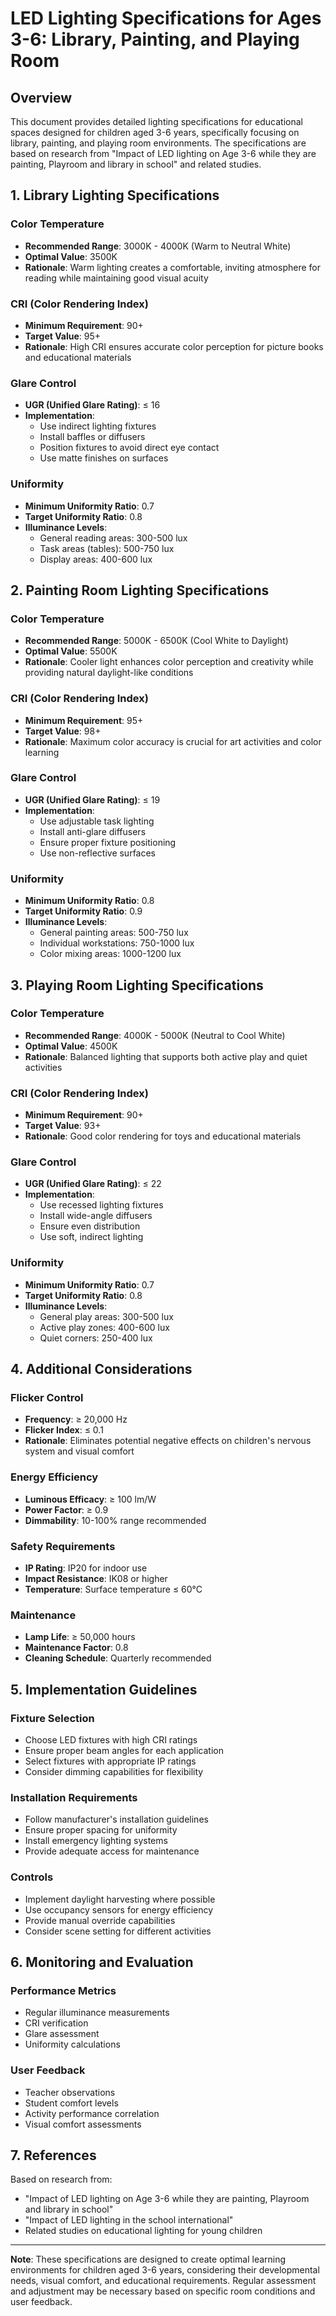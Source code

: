# LED Lighting Specifications for Ages 3-6: Library, Painting, and Playing Room

## Overview
This document provides detailed lighting specifications for educational spaces designed for children aged 3-6 years, specifically focusing on library, painting, and playing room environments. The specifications are based on research from "Impact of LED lighting on Age 3-6 while they are painting, Playroom and library in school" and related studies.

## 1. Library Lighting Specifications

### Color Temperature
- **Recommended Range**: 3000K - 4000K (Warm to Neutral White)
- **Optimal Value**: 3500K
- **Rationale**: Warm lighting creates a comfortable, inviting atmosphere for reading while maintaining good visual acuity

### CRI (Color Rendering Index)
- **Minimum Requirement**: 90+
- **Target Value**: 95+
- **Rationale**: High CRI ensures accurate color perception for picture books and educational materials

### Glare Control
- **UGR (Unified Glare Rating)**: ≤ 16
- **Implementation**:
  - Use indirect lighting fixtures
  - Install baffles or diffusers
  - Position fixtures to avoid direct eye contact
  - Use matte finishes on surfaces

### Uniformity
- **Minimum Uniformity Ratio**: 0.7
- **Target Uniformity Ratio**: 0.8
- **Illuminance Levels**:
  - General reading areas: 300-500 lux
  - Task areas (tables): 500-750 lux
  - Display areas: 400-600 lux

## 2. Painting Room Lighting Specifications

### Color Temperature
- **Recommended Range**: 5000K - 6500K (Cool White to Daylight)
- **Optimal Value**: 5500K
- **Rationale**: Cooler light enhances color perception and creativity while providing natural daylight-like conditions

### CRI (Color Rendering Index)
- **Minimum Requirement**: 95+
- **Target Value**: 98+
- **Rationale**: Maximum color accuracy is crucial for art activities and color learning

### Glare Control
- **UGR (Unified Glare Rating)**: ≤ 19
- **Implementation**:
  - Use adjustable task lighting
  - Install anti-glare diffusers
  - Ensure proper fixture positioning
  - Use non-reflective surfaces

### Uniformity
- **Minimum Uniformity Ratio**: 0.8
- **Target Uniformity Ratio**: 0.9
- **Illuminance Levels**:
  - General painting areas: 500-750 lux
  - Individual workstations: 750-1000 lux
  - Color mixing areas: 1000-1200 lux

## 3. Playing Room Lighting Specifications

### Color Temperature
- **Recommended Range**: 4000K - 5000K (Neutral to Cool White)
- **Optimal Value**: 4500K
- **Rationale**: Balanced lighting that supports both active play and quiet activities

### CRI (Color Rendering Index)
- **Minimum Requirement**: 90+
- **Target Value**: 93+
- **Rationale**: Good color rendering for toys and educational materials

### Glare Control
- **UGR (Unified Glare Rating)**: ≤ 22
- **Implementation**:
  - Use recessed lighting fixtures
  - Install wide-angle diffusers
  - Ensure even distribution
  - Use soft, indirect lighting

### Uniformity
- **Minimum Uniformity Ratio**: 0.7
- **Target Uniformity Ratio**: 0.8
- **Illuminance Levels**:
  - General play areas: 300-500 lux
  - Active play zones: 400-600 lux
  - Quiet corners: 250-400 lux

## 4. Additional Considerations

### Flicker Control
- **Frequency**: ≥ 20,000 Hz
- **Flicker Index**: ≤ 0.1
- **Rationale**: Eliminates potential negative effects on children's nervous system and visual comfort

### Energy Efficiency
- **Luminous Efficacy**: ≥ 100 lm/W
- **Power Factor**: ≥ 0.9
- **Dimmability**: 10-100% range recommended

### Safety Requirements
- **IP Rating**: IP20 for indoor use
- **Impact Resistance**: IK08 or higher
- **Temperature**: Surface temperature ≤ 60°C

### Maintenance
- **Lamp Life**: ≥ 50,000 hours
- **Maintenance Factor**: 0.8
- **Cleaning Schedule**: Quarterly recommended

## 5. Implementation Guidelines

### Fixture Selection
- Choose LED fixtures with high CRI ratings
- Ensure proper beam angles for each application
- Select fixtures with appropriate IP ratings
- Consider dimming capabilities for flexibility

### Installation Requirements
- Follow manufacturer's installation guidelines
- Ensure proper spacing for uniformity
- Install emergency lighting systems
- Provide adequate access for maintenance

### Controls
- Implement daylight harvesting where possible
- Use occupancy sensors for energy efficiency
- Provide manual override capabilities
- Consider scene setting for different activities

## 6. Monitoring and Evaluation

### Performance Metrics
- Regular illuminance measurements
- CRI verification
- Glare assessment
- Uniformity calculations

### User Feedback
- Teacher observations
- Student comfort levels
- Activity performance correlation
- Visual comfort assessments

## 7. References

Based on research from:
- "Impact of LED lighting on Age 3-6 while they are painting, Playroom and library in school"
- "Impact of LED lighting in the school international"
- Related studies on educational lighting for young children

---

**Note**: These specifications are designed to create optimal learning environments for children aged 3-6 years, considering their developmental needs, visual comfort, and educational requirements. Regular assessment and adjustment may be necessary based on specific room conditions and user feedback. 